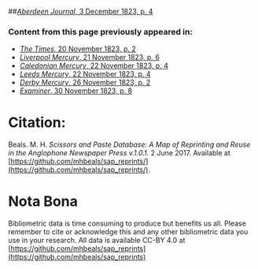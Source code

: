 ##[*Aberdeen Journal*, 3 December 1823, p. 4](https://mhbeals.github.io/sap_html/Aberdeen-Journal/Aberdeen-Journal-3-December-1823-p-4)

### Content from this page previously appeared in:
+ [*The Times*, 20 November 1823, p. 2](https://mhbeals.github.io/sap_html/The-Times/The-Times-20-November-1823-p-2)
+ [*Liverpool Mercury*, 21 November 1823, p. 6](https://mhbeals.github.io/sap_html/Liverpool-Mercury/Liverpool-Mercury-21-November-1823-p-6)
+ [*Caledonian Mercury*, 22 November 1823, p. 4](https://mhbeals.github.io/sap_html/Caledonian-Mercury/Caledonian-Mercury-22-November-1823-p-4)
+ [*Leeds Mercury*, 22 November 1823, p. 4](https://mhbeals.github.io/sap_html/Leeds-Mercury/Leeds-Mercury-22-November-1823-p-4)
+ [*Derby Mercury*, 26 November 1823, p. 2](https://mhbeals.github.io/sap_html/Derby-Mercury/Derby-Mercury-26-November-1823-p-2)
+ [*Examiner*, 30 November 1823, p. 8](https://mhbeals.github.io/sap_html/Examiner/Examiner-30-November-1823-p-8)
                    
# Citation: 

Beals. M. H. *Scissors and Paste Database: A Map of Reprinting and Reuse in the Anglophone Newspaper Press v.1.0.1.* 2 June 2017. Available at [https://github.com/mhbeals/sap_reprints/](https://github.com/mhbeals/sap_reprints/). 
                    
# Nota Bona

Bibliometric data is time consuming to produce but benefits us all. Please remember to cite or acknowledge this and any other bibliometric data you use in your research. All data is available CC-BY 4.0 at [https://github.com/mhbeals/sap_reprints](https://github.com/mhbeals/sap_reprints)